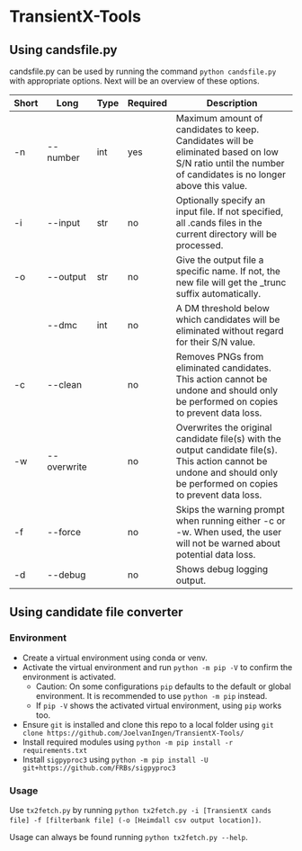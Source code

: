 # TransientX-Tools
## Using candsfile.py
candsfile.py can be used by running the command `python candsfile.py` with appropriate options. Next will be an overview of these options.

| Short | Long        | Type | Required | Description                                                                                                                                                            |
|-------|-------------|------|----------|------------------------------------------------------------------------------------------------------------------------------------------------------------------------|
| -n    | --number    | int  | yes      | Maximum amount of candidates to keep. Candidates will be eliminated based on low S/N ratio until the number of candidates is no longer above this value.               |
| -i    | --input     | str  | no       | Optionally specify an input file. If not specified, all .cands files in the current directory will be processed.                                                       |
| -o    | --output    | str  | no       | Give the output file a specific name. If not, the new file will get the _trunc suffix automatically.                                                                   |
|       | --dmc       | int  | no       | A DM threshold below which candidates will be eliminated without regard for their S/N value.                                                                           |
| -c    | --clean     |      | no       | Removes PNGs from eliminated candidates. This action cannot be undone and should only be performed on copies to prevent data loss.                                     |
| -w    | --overwrite |      | no       | Overwrites the original candidate file(s) with the output candidate file(s). This action cannot be undone and should only be performed on copies to prevent data loss. |
| -f    | --force     |      | no       | Skips the warning prompt when running either -c or -w. When used, the user will not be warned about potential data loss.                                               |
| -d    | --debug     |      | no       | Shows debug logging output.                                                                                                                                            |

## Using candidate file converter
### Environment
- Create a virtual environment using conda or venv.
- Activate the virtual environment and run `python -m pip -V` to confirm the environment is activated.
    - Caution: On some configurations `pip` defaults to the default or global environment. It is recommended to use `python -m pip` instead.
    - If `pip -V` shows the activated virtual environment, using `pip` works too.
- Ensure `git` is installed and clone this repo to a local folder using `git clone https://github.com/JoelvanIngen/TransientX-Tools/`
- Install required modules using `python -m pip install -r requirements.txt`
- Install `sigpyproc3` using `python -m pip install -U git+https://github.com/FRBs/sigpyproc3`

### Usage
Use `tx2fetch.py` by running `python tx2fetch.py -i [TransientX cands file] -f [filterbank file] (-o [Heimdall csv output location])`.

Usage can always be found running `python tx2fetch.py --help`.
